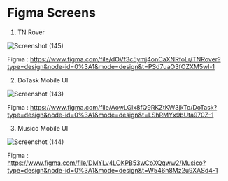 # Figma Screens

1. TN Rover

![Screenshot (145)](https://github.com/viswa-v14/Figma/assets/126935022/2b79639a-0aaf-41e9-9717-0b712398c368)

Figma : https://www.figma.com/file/dOVf3c5ymj4onCaXNRfoLr/TNRover?type=design&node-id=0%3A1&mode=design&t=PSd7uaO3fOZXM5wl-1
 
2. DoTask Mobile UI

![Screenshot (143)](https://github.com/viswa-v14/Figma/assets/126935022/32c33d9b-e17c-4849-ba8f-21c0c81bca15)

Figma : https://www.figma.com/file/AowLGlx8fQ9RKZtKW3jkTo/DoTask?type=design&node-id=0%3A1&mode=design&t=LShRMYx9bUta970Z-1

3. Musico Mobile UI

![Screenshot (144)](https://github.com/viswa-v14/Figma/assets/126935022/5210ca35-efde-47d1-861a-464fc1cf3d9f)

Figma : https://www.figma.com/file/DMYLv4LOKPB53wCoXQqww2/Musico?type=design&node-id=0%3A1&mode=design&t=W546n8Mz2u9XASd4-1
